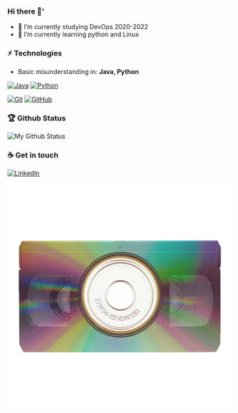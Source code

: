 ### Hi there 👋'
- 🔭 I’m currently studying DevOps 2020-2022
- 🌱 I’m currently learning python and Linux

### ⚡ Technologies
  - Basic misunderstanding in: **Java, Python**
  
 [![Java](https://img.shields.io/badge/Java-orange?style=flat&logo=java&logoColor=white)](https://github.com/Bayesd) 
 [![Python](https://img.shields.io/badge/Python-brightgreen?style=flat&logo=python&logoColor=white)](https://github.com/Bayesd) 

[![Git](https://img.shields.io/badge/-Git-gray?style=flat&logo=git)](https://github.com/Bayesd) 
[![GitHub](https://img.shields.io/badge/-GitHub-gray?style=flat&logo=github)](https://github.com/Bayesd)
<!--
[![HTML5](https://img.shields.io/badge/-HTML5-E34F26?style=flat&logo=html5&logoColor=white)](https://github.com/Bayesd) 
[![CSS3](https://img.shields.io/badge/-CSS3-1572B6?style=flat&logo=css3)](https://github.com/Bayesd) 
[![JavaScript](https://img.shields.io/badge/-JavaScript-gray?style=flat&logo=javascript)](https://github.com/Bayesd) 
[![Angular](https://img.shields.io/badge/-Angular-D6002F?style=flat&logo=angular)](https://github.com/Bayesd)
[![React](https://img.shields.io/badge/-React-black?style=flat&logo=react)](https://github.com/Bayesd) 



### 👀 Active Repo
[![ReadMe Card](https://github-readme-stats.vercel.app/api/pin/?username=deskavaenkelt&repo=EcUtbildningDevOps)](https://github.com/deskavaenkelt/EcUtbildningDevOps)
-->
### 🏆 Github Status
![My Github Status](https://github-readme-stats.vercel.app/api?username=Bayesd&show_icons=true&hide_border=true)

### ☕ Get in touch
[![LinkedIn](https://img.shields.io/badge/LinkedIn-blue?style=flat&logo=linkedin&labelColor=blue)](https://www.linkedin.com/in/leo-m%C3%B6ller-187192138/)

![picture](https://github.com/Bayesd/Bayesd/blob/main/VHS%20disc%206%20del.gif)



<!--
**Bayesd/Bayesd** is a ✨ _special_ ✨ repository because its `README.md` (this file) appears on your GitHub profile.

Here are some ideas to get you started:

- 🔭 I’m currently working on ...
- 🌱 I’m currently learning ...
- 👯 I’m looking to collaborate on ...
- 🤔 I’m looking for help with ...
- 💬 Ask me about ...
- 📫 How to reach me: ...
- 😄 Pronouns: ...
- ⚡ Fun fact: ...
-->
